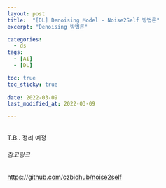 ```yaml
---
layout: post
title:  "[DL] Denoising Model - Noise2Self 방법론"
excerpt: "Denoising 방법론"

categories:
  - ds
tags:
  - [AI]
  - [DL]

toc: true
toc_sticky: true
 
date: 2022-03-09
last_modified_at: 2022-03-09

---
```


## 
T.B.. 정리 예정

###### 참고링크
https://github.com/czbiohub/noise2self
